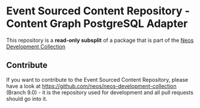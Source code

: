 # Event Sourced Content Repository - Content Graph PostgreSQL Adapter

This repository is a **read-only subsplit** of a package that is part of the [Neos Development Collection](https://github.com/neos/neos-development-collection)

Contribute
----------

If you want to contribute to the Event Sourced Content Repository, please have a look at
https://github.com/neos/neos-development-collection (Branch 9.0) - it is the repository
used for development and all pull requests should go into it.
